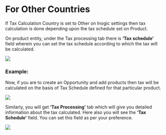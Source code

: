 # For Other Countries

If Tax Calculation Country is set to Other on Inogic settings then tax calculation is done depending upon the tax schedule set on Product.&#x20;

On product entity, under the Tax processing tab there is **‘Tax schedule’** field wherein you can set the tax schedule according to which the tax will be calculated.

![](<../../../.gitbook/assets/Other Countries\_1.png>)

### Example:

Now, if you are to create an Opportunity and add products then tax will be calculated on the basis of Tax Schedule defined for that particular product.

![](<../../../.gitbook/assets/Other Countries\_2.png>)

Similarly, you will get **‘Tax Processing’** tab which will give you detailed information about the tax calculated. Here also you will see the **‘Tax Schedule’** field. You can set this field as per your preference.

![](<../../../.gitbook/assets/Other Countries\_3.png>)



